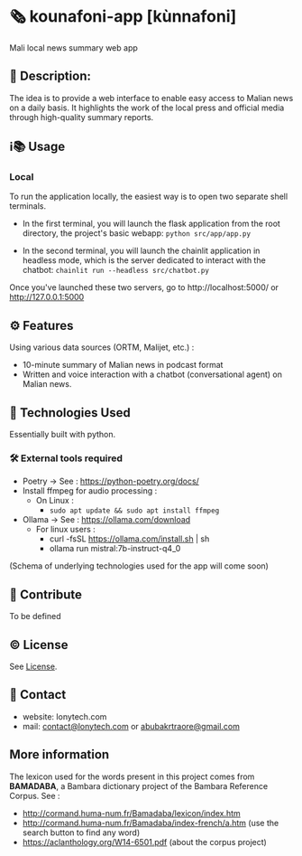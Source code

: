 # 🗞️ kounafoni-app [kùnnafoni]
Mali local news summary web app

## 📝 Description: 
The idea is to provide a web interface to enable easy access to Malian news on a daily basis. 
It highlights the work of the local press and official media through high-quality summary reports.

## ℹ️📚 Usage
### Local 
To run the application locally, the easiest way is to open two separate shell terminals.
- In the first terminal, you will launch the flask application from the root directory,
the project's basic webapp: `python src/app/app.py`

- In the second terminal, you will launch the chainlit application in headless mode,
which is the server dedicated to interact with the chatbot: `chainlit run --headless src/chatbot.py`

Once you've launched these two servers, go to http://localhost:5000/ or http://127.0.0.1:5000


## ⚙️ Features
Using various data sources (ORTM, Malijet, etc.) :
- 10-minute summary of Malian news in podcast format
- Written and voice interaction with a chatbot (conversational agent) on Malian news.

[//]: # (Screenshots: Include screenshots of the application to give contributors a visual idea of the project.)

## 🔬 Technologies Used
Essentially built with python.

### 🛠️ External tools required
- Poetry -> See : https://python-poetry.org/docs/
- Install ffmpeg for audio processing : 
  - On Linux :
    - `sudo apt update && sudo apt install ffmpeg`
- Ollama -> See : https://ollama.com/download
  - For linux users :
    - curl -fsSL https://ollama.com/install.sh | sh
    - ollama run mistral:7b-instruct-q4_0

(Schema of underlying technologies used for the app will come soon)

## 🤝 Contribute
To be defined

## ©️ License
See [License](LICENSE).

## 📧 Contact
- website: lonytech.com
- mail: contact@lonytech.com or abubakrtraore@gmail.com

## More information
The lexicon used for the words present in this project comes from **BAMADABA**, a Bambara dictionary project
of the Bambara Reference Corpus.
See : 
- http://cormand.huma-num.fr/Bamadaba/lexicon/index.htm
- http://cormand.huma-num.fr/Bamadaba/index-french/a.htm (use the search button to find any word)
- https://aclanthology.org/W14-6501.pdf (about the corpus project)

